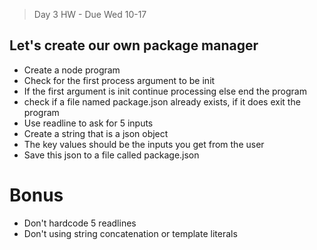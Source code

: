 
> Day 3 HW - Due Wed 10-17

## Let's create our own package manager

* Create a node program
* Check for the first process argument to be init
* If the first argument is init continue processing else end the program
* check if a file named package.json already exists, if it does exit the program
* Use readline to ask for 5 inputs
* Create a string that is a json object
* The key values should be the inputs you get from the user
* Save this json to a file called package.json

# Bonus
* Don't hardcode 5 readlines
* Don't using string concatenation or template literals
